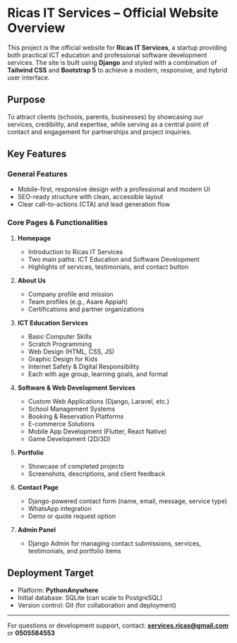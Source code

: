 # Ricas IT Services – Official Website Overview

This project is the official website for **Ricas IT Services**, a startup providing both practical ICT education and professional software development services. The site is built using **Django** and styled with a combination of **Tailwind CSS** and **Bootstrap 5** to achieve a modern, responsive, and hybrid user interface.

## Purpose

To attract clients (schools, parents, businesses) by showcasing our services, credibility, and expertise, while serving as a central point of contact and engagement for partnerships and project inquiries.

## Key Features

### General Features
- Mobile-first, responsive design with a professional and modern UI
- SEO-ready structure with clean, accessible layout
- Clear call-to-actions (CTA) and lead generation flow

### Core Pages & Functionalities

1. **Homepage**
   - Introduction to Ricas IT Services
   - Two main paths: ICT Education and Software Development
   - Highlights of services, testimonials, and contact button

2. **About Us**
   - Company profile and mission
   - Team profiles (e.g., Asare Appiah)
   - Certifications and partner organizations

3. **ICT Education Services**
   - Basic Computer Skills
   - Scratch Programming
   - Web Design (HTML, CSS, JS)
   - Graphic Design for Kids
   - Internet Safety & Digital Responsibility
   - Each with age group, learning goals, and format

4. **Software & Web Development Services**
   - Custom Web Applications (Django, Laravel, etc.)
   - School Management Systems
   - Booking & Reservation Platforms
   - E-commerce Solutions
   - Mobile App Development (Flutter, React Native)
   - Game Development (2D/3D)

5. **Portfolio**
   - Showcase of completed projects
   - Screenshots, descriptions, and client feedback

6. **Contact Page**
   - Django-powered contact form (name, email, message, service type)
   - WhatsApp integration
   - Demo or quote request option

7. **Admin Panel**
   - Django Admin for managing contact submissions, services, testimonials, and portfolio items

## Deployment Target

- Platform: **PythonAnywhere**
- Initial database: SQLite (can scale to PostgreSQL)
- Version control: Git (for collaboration and deployment)

---

For questions or development support, contact: **services.ricas@gmail.com** or **0505584553**